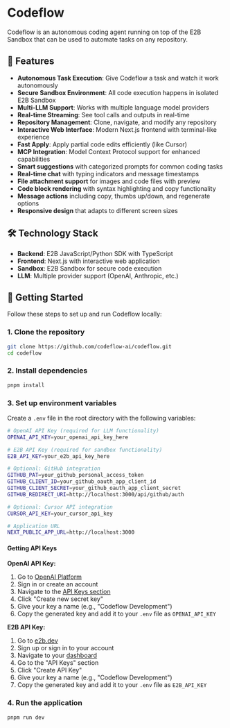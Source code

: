 # Codeflow

Codeflow is an autonomous coding agent running on top of the E2B Sandbox that can be used to automate tasks on any repository.

## 🚀 Features

- **Autonomous Task Execution**: Give Codeflow a task and watch it work autonomously
- **Secure Sandbox Environment**: All code execution happens in isolated E2B Sandbox
- **Multi-LLM Support**: Works with multiple language model providers
- **Real-time Streaming**: See tool calls and outputs in real-time
- **Repository Management**: Clone, navigate, and modify any repository
- **Interactive Web Interface**: Modern Next.js frontend with terminal-like experience
- **Fast Apply**: Apply partial code edits efficiently (like Cursor)
- **MCP Integration**: Model Context Protocol support for enhanced capabilities
- **Smart suggestions** with categorized prompts for common coding tasks
- **Real-time chat** with typing indicators and message timestamps
- **File attachment support** for images and code files with preview
- **Code block rendering** with syntax highlighting and copy functionality
- **Message actions** including copy, thumbs up/down, and regenerate options
- **Responsive design** that adapts to different screen sizes

## 🛠 Technology Stack

- **Backend**: E2B JavaScript/Python SDK with TypeScript
- **Frontend**: Next.js with interactive web application
- **Sandbox**: E2B Sandbox for secure code execution
- **LLM**: Multiple provider support (OpenAI, Anthropic, etc.)

## 🏁 Getting Started

Follow these steps to set up and run Codeflow locally:

### 1. Clone the repository

```bash
git clone https://github.com/codeflow-ai/codeflow.git
cd codeflow
```

### 2. Install dependencies

```bash
pnpm install
```

### 3. Set up environment variables

Create a `.env` file in the root directory with the following variables:

```bash
# OpenAI API Key (required for LLM functionality)
OPENAI_API_KEY=your_openai_api_key_here

# E2B API Key (required for sandbox functionality)
E2B_API_KEY=your_e2b_api_key_here

# Optional: GitHub integration
GITHUB_PAT=your_github_personal_access_token
GITHUB_CLIENT_ID=your_github_oauth_app_client_id
GITHUB_CLIENT_SECRET=your_github_oauth_app_client_secret
GITHUB_REDIRECT_URI=http://localhost:3000/api/github/auth

# Optional: Cursor API integration
CURSOR_API_KEY=your_cursor_api_key

# Application URL
NEXT_PUBLIC_APP_URL=http://localhost:3000
```

#### Getting API Keys

**OpenAI API Key:**
1. Go to [OpenAI Platform](https://platform.openai.com/)
2. Sign in or create an account
3. Navigate to the [API Keys section](https://platform.openai.com/api-keys)
4. Click "Create new secret key"
5. Give your key a name (e.g., "Codeflow Development")
6. Copy the generated key and add it to your `.env` file as `OPENAI_API_KEY`

**E2B API Key:**
1. Go to [e2b.dev](https://e2b.dev/)
2. Sign up or sign in to your account
3. Navigate to your [dashboard](https://e2b.dev/dashboard)
4. Go to the "API Keys" section
5. Click "Create API Key"
6. Give your key a name (e.g., "Codeflow Development")
7. Copy the generated key and add it to your `.env` file as `E2B_API_KEY`

### 4. Run the application

```bash
pnpm run dev
```
